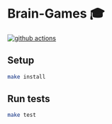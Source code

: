 # Brain-Games 🎓

[![github actions](https://github.com/pavel-else/frontend-project-lvl1/workflows/main/badge.svg)](https://github.com/pavel-else/frontend-project-lvl1/actions)

## Setup

```sh
make install
```

## Run tests

```sh
make test
```
